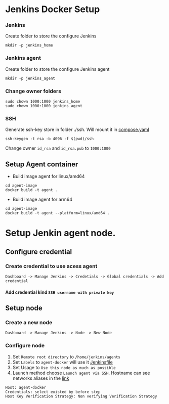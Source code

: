 # Jenkins Docker Setup 

### Jenkins

Create folder to store the configure Jenkins
```
mkdir -p jenkins_home
```

### Jenkins agent
Create folder to store the configure Jenkins agent
```
mkdir -p jenkins_agent
```

### Change owner folders
```
sudo chown 1000:1000 jenkins_home
sudo chown 1000:1000 jenkins_agent
```

### SSH 
Generate ssh-key store in folder ./ssh. Will mount it in [compose.yaml](../compose.yaml)
```
ssh-keygen -t rsa -b 4096 -f $(pwd)/ssh
```
Change owner `id_rsa` and `id_rsa.pub` to `1000:1000`

## Setup Agent container
- Build image agent for linux/amd64
```
cd agent-image
docker build -t agent .
```
- Build image agent for arm64
```
cd agent-image
docker build -t agent --platform=linux/amd64 .
```

# Setup Jenkin agent node.

## Configure credential
### Create credential to use acess agent
```
Dashboard -> Manage Jenkins -> Credetials -> Global credentials -> Add credential
```
#### Add credential kind `SSH username with private key`

## Setup node

### Create a new node
```
Dashboard -> Manage Jenkins -> Node -> New Node
```
### Configure node
1. Set `Remote root directory` to `/home/jenkins/agents`
2. Set `Labels` to `agent-docker` will use it [Jenkinsfile](Jenkinsfile)
3. Set Usage to `Use this node as much as possible`
4. Launch method choose `Launch agent via SSH`. Hostname can see networks aliases in the [link](../compose.yaml) 
```
Host: agent-docker
Credentials: select existed by before step
Host Key Verification Strategy: Non verifying Verification Strategy
```